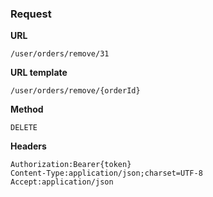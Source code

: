 ### Request

**URL**

`/user/orders/remove/31`

**URL template**

`/user/orders/remove/{orderId}`

**Method**

`DELETE`

**Headers**

`Authorization:Bearer{token}`  
`Content-Type:application/json;charset=UTF-8`  
`Accept:application/json`  
